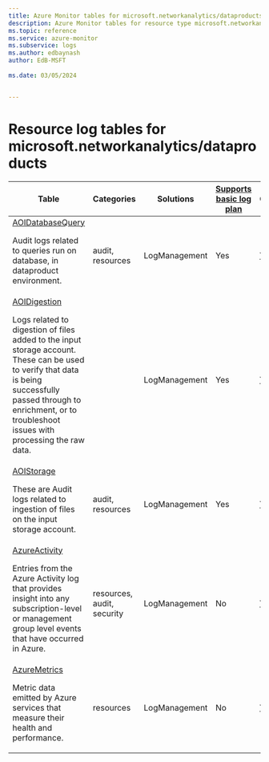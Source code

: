 ```yaml
---
title: Azure Monitor tables for microsoft.networkanalytics/dataproducts
description: Azure Monitor tables for resource type microsoft.networkanalytics/dataproducts
ms.topic: reference
ms.service: azure-monitor
ms.subservice: logs
ms.author: edbaynash
author: EdB-MSFT
   
ms.date: 03/05/2024


---
```


# Resource log tables for microsoft.networkanalytics/dataproducts  


| Table | Categories | Solutions|[Supports basic log plan](/azure/azure-monitor/logs/basic-logs-configure?tabs=portal-1#compare-the-basic-and-analytics-log-data-plans)| Queries|
|---|---|---|---|---|
| [AOIDatabaseQuery](/azure/azure-monitor/reference/tables/AOIDatabaseQuery)<p>Audit logs related to queries run on database, in dataproduct environment. | audit, resources | LogManagement | Yes| [Yes](/azure/azure-monitor/reference/queries/aoidatabasequery)|
| [AOIDigestion](/azure/azure-monitor/reference/tables/AOIDigestion)<p>Logs related to digestion of files added to the input storage account. These can be used to verify that data is being successfully passed through to enrichment, or to troubleshoot issues with processing the raw data. |  | LogManagement | Yes| [Yes](/azure/azure-monitor/reference/queries/aoidigestion)|
| [AOIStorage](/azure/azure-monitor/reference/tables/AOIStorage)<p>These are Audit logs related to ingestion of files on the input storage account. | audit, resources | LogManagement | Yes| [Yes](/azure/azure-monitor/reference/queries/aoistorage)|
| [AzureActivity](/azure/azure-monitor/reference/tables/AzureActivity)<p>Entries from the Azure Activity log that provides insight into any subscription-level or management group level events that have occurred in Azure. | resources, audit, security | LogManagement | No| [Yes](/azure/azure-monitor/reference/queries/azureactivity)|
| [AzureMetrics](/azure/azure-monitor/reference/tables/AzureMetrics)<p>Metric data emitted by Azure services that measure their health and performance. | resources | LogManagement | No| [Yes](/azure/azure-monitor/reference/queries/azuremetrics)|


